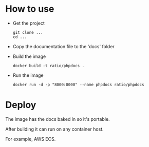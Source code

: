 # How to use

* Get the project
  ```
  git clone ...
  cd ...
  ```
* Copy the documentation file to the 'docs' folder
* Build the image
  ```
  docker build -t ratio/phpdocs .
  ```

* Run the image
   ```
   docker run -d -p "8000:8000" --name phpdocs ratio/phpdocs
   ```

# Deploy

The image has the docs baked in so it's portable.

After building it can run on any container host.

For example, AWS ECS.
